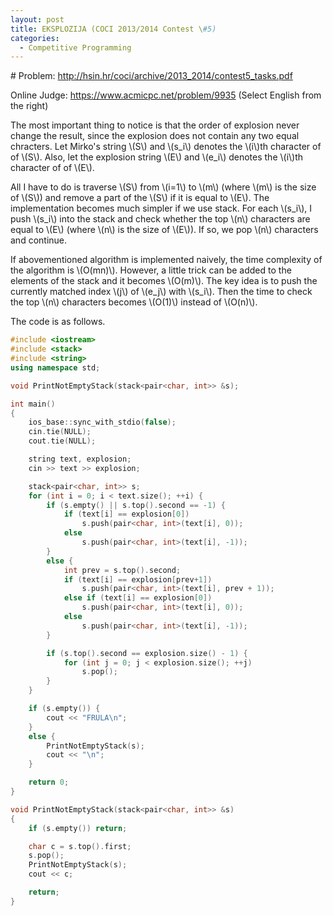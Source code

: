 ```yaml
---
layout: post
title: EKSPLOZIJA (COCI 2013/2014 Contest \#5)
categories:
  - Competitive Programming
---
```

\#
Problem: <http://hsin.hr/coci/archive/2013_2014/contest5_tasks.pdf>

Online Judge: <https://www.acmicpc.net/problem/9935> (Select English from the right)

The most important thing to notice is that the order of explosion never change the result, since the explosion does not contain any two equal chracters. Let Mirko's string \\(S\\) and \\(s_i\\) denotes the \\(i\\)th character of of \\(S\\). Also, let the explosion string \\(E\\) and \\(e_i\\) denotes the \\(i\\)th character of of \\(E\\).

All I have to do is traverse \\(S\\) from \\(i=1\\) to \\(m\\) (where \\(m\\) is the size of \\(S\\)) and remove a part of the \\(S\\) if it is equal to \\(E\\). The implementation becomes much simpler if we use stack. For each \\(s_i\\), I push \\(s_i\\) into the stack and check whether the top \\(n\\) characters are equal to \\(E\\) (where \\(n\\) is the size of \\(E\\)). If so, we pop \\(n\\) characters and continue.

If abovementioned algorithm is implemented naively, the time complexity of the algorithm is \\(O(mn)\\). However, a little trick can be added to the elements of the stack and it becomes \\(O(m)\\). The key idea is to push the currently matched index \\(j\\) of \\(e_j\\) with \\(s_i\\). Then the time to check the top \\(n\\) characters becomes \\(O(1)\\) instead of \\(O(n)\\).

The code is as follows.

```c++
#include <iostream>
#include <stack>
#include <string>
using namespace std;

void PrintNotEmptyStack(stack<pair<char, int>> &s);

int main()
{
	ios_base::sync_with_stdio(false);
	cin.tie(NULL);
	cout.tie(NULL);

	string text, explosion;
	cin >> text >> explosion;

	stack<pair<char, int>> s;
	for (int i = 0; i < text.size(); ++i) {
		if (s.empty() || s.top().second == -1) {
			if (text[i] == explosion[0])
				s.push(pair<char, int>(text[i], 0));
			else
				s.push(pair<char, int>(text[i], -1));
		}
		else {
			int prev = s.top().second;
			if (text[i] == explosion[prev+1])
				s.push(pair<char, int>(text[i], prev + 1));
			else if (text[i] == explosion[0])
				s.push(pair<char, int>(text[i], 0));
			else
				s.push(pair<char, int>(text[i], -1));
		}

		if (s.top().second == explosion.size() - 1) {
			for (int j = 0; j < explosion.size(); ++j)
				s.pop();
		}
	}

	if (s.empty()) {
		cout << "FRULA\n";
	}
	else {
		PrintNotEmptyStack(s);
		cout << "\n";
	}

	return 0;
}

void PrintNotEmptyStack(stack<pair<char, int>> &s)
{
	if (s.empty()) return;

	char c = s.top().first;
	s.pop();
	PrintNotEmptyStack(s);
	cout << c;

	return;
}
```
